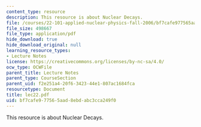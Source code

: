 ```yaml
---
content_type: resource
description: This resource is about Nuclear Decays.
file: /courses/22-101-applied-nuclear-physics-fall-2006/bf7cafe977565aad8ebdabc3cca249f0_lec22.pdf
file_size: 498667
file_type: application/pdf
hide_download: true
hide_download_original: null
learning_resource_types:
- Lecture Notes
license: https://creativecommons.org/licenses/by-nc-sa/4.0/
ocw_type: OCWFile
parent_title: Lecture Notes
parent_type: CourseSection
parent_uid: f2e251a4-20f6-3423-44e1-807ac1684fca
resourcetype: Document
title: lec22.pdf
uid: bf7cafe9-7756-5aad-8ebd-abc3cca249f0
---
```

This resource is about Nuclear Decays.